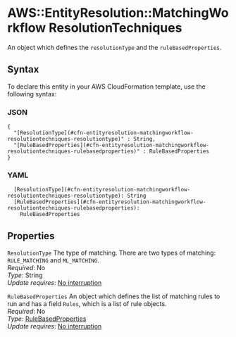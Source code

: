 # AWS::EntityResolution::MatchingWorkflow ResolutionTechniques<a name="aws-properties-entityresolution-matchingworkflow-resolutiontechniques"></a>

An object which defines the `resolutionType` and the `ruleBasedProperties`\.

## Syntax<a name="aws-properties-entityresolution-matchingworkflow-resolutiontechniques-syntax"></a>

To declare this entity in your AWS CloudFormation template, use the following syntax:

### JSON<a name="aws-properties-entityresolution-matchingworkflow-resolutiontechniques-syntax.json"></a>

```
{
  "[ResolutionType](#cfn-entityresolution-matchingworkflow-resolutiontechniques-resolutiontype)" : String,
  "[RuleBasedProperties](#cfn-entityresolution-matchingworkflow-resolutiontechniques-rulebasedproperties)" : RuleBasedProperties
}
```

### YAML<a name="aws-properties-entityresolution-matchingworkflow-resolutiontechniques-syntax.yaml"></a>

```
  [ResolutionType](#cfn-entityresolution-matchingworkflow-resolutiontechniques-resolutiontype): String
  [RuleBasedProperties](#cfn-entityresolution-matchingworkflow-resolutiontechniques-rulebasedproperties): 
    RuleBasedProperties
```

## Properties<a name="aws-properties-entityresolution-matchingworkflow-resolutiontechniques-properties"></a>

`ResolutionType`  <a name="cfn-entityresolution-matchingworkflow-resolutiontechniques-resolutiontype"></a>
The type of matching\. There are two types of matching: `RULE_MATCHING` and `ML_MATCHING`\.  
*Required*: No  
*Type*: String  
*Update requires*: [No interruption](https://docs.aws.amazon.com/AWSCloudFormation/latest/UserGuide/using-cfn-updating-stacks-update-behaviors.html#update-no-interrupt)

`RuleBasedProperties`  <a name="cfn-entityresolution-matchingworkflow-resolutiontechniques-rulebasedproperties"></a>
An object which defines the list of matching rules to run and has a field `Rules`, which is a list of rule objects\.  
*Required*: No  
*Type*: [RuleBasedProperties](aws-properties-entityresolution-matchingworkflow-rulebasedproperties.md)  
*Update requires*: [No interruption](https://docs.aws.amazon.com/AWSCloudFormation/latest/UserGuide/using-cfn-updating-stacks-update-behaviors.html#update-no-interrupt)